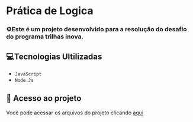 # Prática de Logica

### ⚙️Este é um projeto desenvolvido para a resolução do desafio do programa trilhas inova.

## 💻Tecnologias Ultilizadas

- ``JavaScript``
- ``Node.Js``

## 📁 Acesso ao projeto

Você pode acessar os arquivos do projeto clicando [aqui](https://github.com/samleurn/logic-practice)
